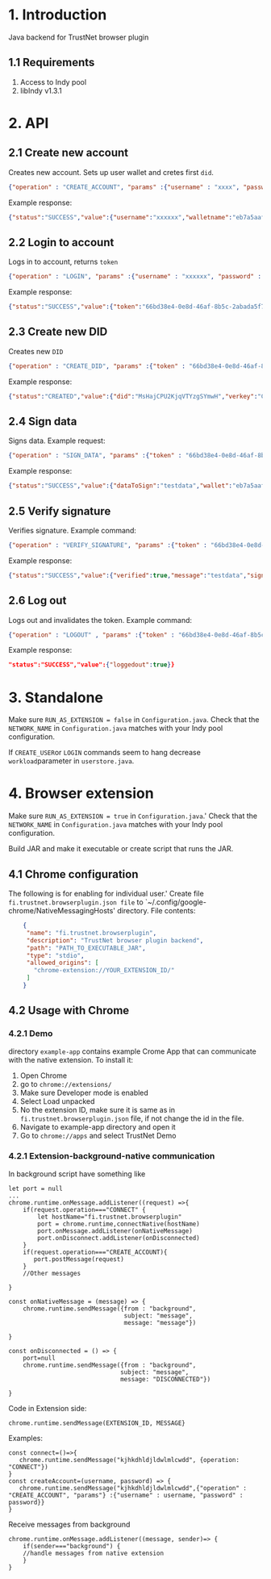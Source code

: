# 1. Introduction
Java backend for TrustNet browser plugin
## 1.1 Requirements
1. Access to Indy pool
2. libIndy v1.3.1
# 2. API
## 2.1 Create new account
Creates new account. Sets up user wallet and cretes first  `did`.
```json
{"operation" : "CREATE_ACCOUNT", "params" :{"username" : "xxxx", "password" : "yyyy"}} 
```
Example response: 
```json
{"status":"SUCCESS","value":{"username":"xxxxxx","walletname":"eb7a5aaf-9dfa-4e61-b5ed-eff9aaae2d8d"}}
```
## 2.2 Login to account
Logs in to account, returns `token`
```json
{"operation" : "LOGIN", "params" :{"username" : "xxxxxx", "password" : "yyyy"}}
```
Example response:
```json
{"status":"SUCCESS","value":{"token":"66bd38e4-0e8d-46af-8b5c-2abada5f7eb7"}}
```

## 2.3 Create new DID
Creates new `DID`
```json
{"operation" : "CREATE_DID", "params" :{"token" : "66bd38e4-0e8d-46af-8b5c-2abada5f7eb7"}}
```
Example response:
```json
{"status":"CREATED","value":{"did":"MsHajCPU2KjqVTYzgSYmwH","verkey":"CNeXKuzqdJMxbeC6sZHZCGyDjARqwQgkMaRTSX8CJ1p9"}}
```

## 2.4 Sign data
Signs data.
Example request:
```json
{"operation" : "SIGN_DATA", "params" :{"token" : "66bd38e4-0e8d-46af-8b5c-2abada5f7eb7", "did" : "MsHajCPU2KjqVTYzgSYmwH", "datatosign" :"testdata"}}
```
Example response:
```json
{"status":"SUCCESS","value":{"dataToSign":"testdata","wallet":"eb7a5aaf-9dfa-4e61-b5ed-eff9aaae2d8d","signature":"laOJ6ACNnBcRIwG+OtG1CE7FWtGK3WCiyndYZ84SN/KIjX5aMQpeyJ7ryfMiZ/0lrCE57jzcP3JC09MXCiHQAQ==","verkey":"CNeXKuzqdJMxbeC6sZHZCGyDjARqwQgkMaRTSX8CJ1p9","did":"MsHajCPU2KjqVTYzgSYmwH"}}
```
## 2.5 Verify signature
Verifies signature.
Example command:
```json
{"operation" : "VERIFY_SIGNATURE", "params" :{"token" : "66bd38e4-0e8d-46af-8b5c-2abada5f7eb7", "did" : "MsHajCPU2KjqVTYzgSYmwH", "message" :"testdata", "signature" :"laOJ6ACNnBcRIwG+OtG1CE7FWtGK3WCiyndYZ84SN/KIjX5aMQpeyJ7ryfMiZ/0lrCE57jzcP3JC09MXCiHQAQ=="}}
```
Example response:
```json
{"status":"SUCCESS","value":{"verified":true,"message":"testdata","signature":"laOJ6ACNnBcRIwG+OtG1CE7FWtGK3WCiyndYZ84SN/KIjX5aMQpeyJ7ryfMiZ/0lrCE57jzcP3JC09MXCiHQAQ==","did":"MsHajCPU2KjqVTYzgSYmwH"}}
```

## 2.6 Log out
Logs out and invalidates the token.
Example command:
```json
{"operation" : "LOGOUT" , "params" :{"token" : "66bd38e4-0e8d-46af-8b5c-2abada5f7eb7"}}
```
Example response:
```json
"status":"SUCCESS","value":{"loggedout":true}}
```


# 3. Standalone
Make sure `RUN_AS_EXTENSION = false` in `Configuration.java`. Check that the `NETWORK_NAME` in `Configuration.java`
matches with your Indy pool configuration.

If `CREATE_USER`or `LOGIN` commands seem to hang decrease `workload`parameter in `userstore.java`.


# 4. Browser extension
Make sure `RUN_AS_EXTENSION = true` in `Configuration.java`.' Check that the `NETWORK_NAME` in `Configuration.java`
matches with your Indy pool configuration.

Build JAR and make it executable or create script that runs the JAR.
## 4.1 Chrome configuration
The following is for enabling for individual user.'
Create file `fi.trustnet.browserplugin.json file` to `~/.config/google-chrome/NativeMessagingHosts' directory.
File contents:
```json
    {
     "name": "fi.trustnet.browserplugin",
     "description": "TrustNet browser plugin backend",
     "path": "PATH_TO_EXECUTABLE_JAR",
     "type": "stdio",
     "allowed_origins": [
       "chrome-extension://YOUR_EXTENSION_ID/"
     ]
    }
```


## 4.2 Usage with Chrome
### 4.2.1 Demo
directory `example-app` contains example Crome App that can communicate with the native extension. To install it:
1. Open Chrome
2. go to `chrome://extensions/`
3. Make sure Developer mode is enabled
4. Select Load unpacked
5. No the extension ID, make sure it is same as in `fi.trustnet.browserplugin.json` file, if not change the id in the file.
6. Navigate to example-app directory and open it
7. Go to `chrome://apps` and select TrustNet Demo

### 4.2.1 Extension-background-native communication

In background script have something like 
```code
let port = null
...
chrome.runtime.onMessage.addListener((request) =>{
    if(request.operation==="CONNECT" {
        let hostName="fi.trustnet.browserplugin"
        port = chrome.runtime,connectNative(hostName)
        port.onMessage.addListener(onNativeMessage)
        port.onDisconnect.addListener(onDisconnected)
    }
    if(request.operation==="CREATE_ACCOUNT){
       port.postMessage(request)
    }
    //Other messages
    
}

const onNativeMessage = (message) => {
    chrome.runtime.sendMessage({from : "background", 
                                subject: "message",
                                message: "message"})
                                
}

const onDisconnected = () => {
    port=null
    chrome.runtime.sendMessage({from : "background", 
                               subject: "message",
                               message: "DISCONNECTED"})
                                                              
}
```

Code in Extension side:
```code
chrome.runtime.sendMessage(EXTENSION_ID, MESSAGE}
```
Examples:
```code
const connect=()=>{
   chrome.runtime.sendMessage("kjhkdhldjldwlmlcwdd", {operation: "CONNECT"})
}
const createAccount=(username, password) => {
   chrome.runtime.sendMessage("kjhkdhldjldwlmlcwdd",{"operation" : "CREATE_ACCOUNT", "params"} :{"username" : username, "password" : password}} 
}
```
Receive messages from background
```code
chrome.runtime.onMessage.addListener((message, sender)=> {
    if(sender==="background") {
    //handle messages from native extension
    }
}
```